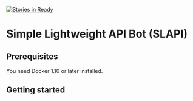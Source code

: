 [![Stories in Ready](https://badge.waffle.io/ImperialLabs/slapi.png?label=ready&title=Ready)](https://waffle.io/ImperialLabs/slapi)
# Simple Lightweight API Bot (SLAPI)


## Prerequisites
You need Docker 1.10 or later installed.

## Getting started

